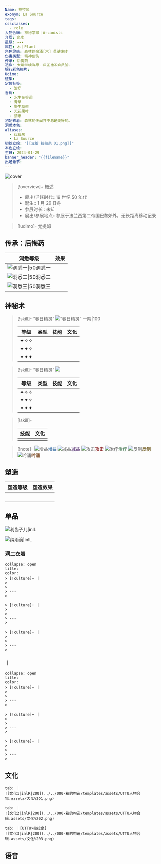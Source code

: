 ```yaml
---
Name: 拉拉泉
exonym: La Source
tags: 
cssclasses:
  - role
人物合辑: 神秘学家｜Arcanists
介质: 泉水
星级: ✦✦✦
属性: 木｜Plant
角色灵感: 森林的泉涌[木] 愿望拨转
伤害类型: 精神创伤
传承: 后悔药
造像: 大可继续许愿，反正也不会灵验。
银行彩色相片: 
Udimo: 
征集: 
定位标签:
  - 治疗
香调:
  - 水生花香调
  - 青草
  - 野生草莓
  - 无花果叶
  - 清泉
初始衣着: 森林的传闻并不总是美好的。
洞悉本色: 
aliases:
  - 拉拉泉
  - La Source
初始立绘: "[[立绘 拉拉泉 01.png]]"
本色立绘: 
生日: 2024-01-29
banner_header: "{{filename}}"
出场章节:
---
```

![cover](assets/拉拉泉｜La%20Source.assets/立绘%20拉拉泉%2001.png)

> [!overview]+ 概述
> - 展出/活跃时代:: 19 世纪 50 年代
> - 诞生:: 1 月 29 日冬
> - 参展时长:: 未知
> - 展出/参展地点:: 参展于法兰西第二帝国巴黎郊外，无长距离移动记录

> [!udimo]- 尤提姆
> 
> 

## 传承：后悔药

|                                 洞悉等级                                  | 效果  |
| :-------------------------------------------------------------------: | :-: |
| ![洞悉一\|50](../../000-箱的构造/templates/assets/UTTU人物合辑.assets/图标%20洞悉Ⅰ.png)洞悉一 |     |
| ![洞悉二\|50](../../000-箱的构造/templates/assets/UTTU人物合辑.assets/图标%20洞悉Ⅱ.png)洞悉二 |     |
| ![洞悉三\|50](../../000-箱的构造/templates/assets/UTTU人物合辑.assets/图标%20洞悉Ⅲ.png)洞悉三 |     |

## 神秘术

> [!skill]- “春日精灵”
> ![“春日精灵” 一阶|100](assets/拉拉泉｜La%20Source.assets/神秘术%20“春日精灵”1.png)
> 
> | 等级  | 类型  | 技能  | 文化  |
> | :-: | :-: | :-: | :-: |
> | ✦✧✧ |     |     |     |
> | ✦✦✧ |     |     |     |
> | ✦✦✦ |     |     |     |
> 

> [!skill]- “春日精灵”
> ![](assets/拉拉泉｜La%20Source.assets/神秘术%20春日精灵1.png)
> 
> | 等级  | 类型  | 技能  | 文化  |
> | :-: | :-: | :-: | :-: |
> | ✦✧✧ |     |     |     |
> | ✦✦✧ |     |     |     |
> | ✦✦✦ |     |     |     |
> 

> [!skill]- 
> 
> 
> | 技能 | 文化 |
> | :--: | :--: |
> |      |      |
> 



> [!note]- 
> ![增益](../../000-箱的构造/templates/assets/UTTU人物合辑.assets/Buff.png)<b><font color="#5c87b3">增益</font></b>
> ![减益](../../000-箱的构造/templates/assets/UTTU人物合辑.assets/Debuff.png)<b><font color="#7B5E91">减益</font></b>
> ![攻击](../../000-箱的构造/templates/assets/UTTU人物合辑.assets/Attack.png)<b><font color="#933334">攻击</font></b>
> ![治疗](../../000-箱的构造/templates/assets/UTTU人物合辑.assets/Health.png)<b><font color="#6F967A">治疗</font></b>
> ![反制](../../000-箱的构造/templates/assets/UTTU人物合辑.assets/Counter.png)<b><font color="#78652F">反制</font></b>
> ![吟诵](../../000-箱的构造/templates/assets/UTTU人物合辑.assets/Channel.png)<b><font color="#895C39">吟诵</font></b>

## 塑造

| 塑造等级 | 塑造效果 |
| :--: | :--: |
|      |      |
|      |      |
|      |      |
|      |      |
|      |      |


## 单品

![利齿子儿|inlL](../../000-箱的构造/templates/assets/UTTU人物合辑.assets/货币%20利齿子儿.png)

![纯雨滴|inlL](../../000-箱的构造/templates/assets/UTTU人物合辑.assets/货币%20纯雨滴.png)

### 洞二衣着

````ad-flex
collapse: open
title: 
color: 
> [!culture]+ ｜
> 
> 
> ---
> 

> [!culture]+ ｜
> 
> 
> ---
> 

> [!culture]+ ｜
> 
> 
> ---
> 
````

### ｜

````ad-flex
collapse: open
title: 
color: 
> [!culture]+ ｜
> 
> 
> ---
> 

> [!culture]+ ｜
> 
> 
> ---
> 

> [!culture]+ ｜
> 
> 
> ---
> 
````

## 文化

````tabs
tab: ｜
![文化1|inlR|200](../../000-箱的构造/templates/assets/UTTU人物合辑.assets/文化%201.png)

tab: ｜
![文化2|inlR|200](../../000-箱的构造/templates/assets/UTTU人物合辑.assets/文化%202.png)

tab: ｜[UTTU×拉拉泉]
![文化3|inlR|200](../../000-箱的构造/templates/assets/UTTU人物合辑.assets/文化%203.png)

````

## 语音

